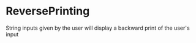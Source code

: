 # ReversePrinting
String inputs given by the user will display a backward print of the user's input
